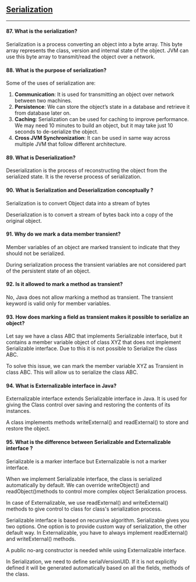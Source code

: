 ## [Serialization](./Serialization.md)

*****************************************


#### 87. What is the serialization?

Serialization is a process converting an object into a byte array.
This byte array represents the class, version and internal state of the
object. JVM can use this byte array to transmit/read the object over
a network.

#### 88. What is the purpose of serialization?

Some of the uses of serialization are:

1. **Communication**: It is used for transmitting an object over network between two machines.
2. **Persistence**:  We can store the object’s state in a database and retrieve it from database later on.
3. **Caching**: Serialization can be used for caching to improve performance. We may need 10 minutes to build an object, but it may take just 10 seconds to de-serialize the object. 
4. **Cross JVM Synchronization**: It can be used in same way across multiple JVM that follow different architecture.

#### 89. What is Deserialization?


Deserialization is the process of reconstructing the object from the
serialized state. It is the reverse process of serialization.

#### 90. What is Serialization and Deserialization conceptually ?

Serialization is to convert Object data into a stream of bytes

Deserialization is to convert a stream of bytes back into a copy of
the original object.

#### 91. Why do we mark a data member transient?


Member variables of an object are marked transient to indicate that
they should not be serialized.

During serialization process the transient variables are not
considered part of the persistent state of an object.

#### 92. Is it allowed to mark a method as transient?

No, Java does not allow marking a method as transient. The
transient keyword is valid only for member variables.

#### 93. How does marking a field as transient makes it possible to serialize an object?

Let say we have a class ABC that implements Serializable interface, but it contains a member variable object of class XYZ that does not implement Serializable interface. Due to this it is not possible to Serialize the class ABC.

To solve this issue, we can mark the member variable XYZ as Transient in class ABC. This will allow us to serialize the class ABC.

#### 94. What is Externalizable interface in Java?

Externalizable interface extends Serializable interface in Java. It is used for giving the Class control over saving and restoring the contents of its instances.

A class implements methods writeExternal() and readExternal() to store and restore the object.

#### 95. What is the difference between Serializable and Externalizable interface ?

Serializable is a marker interface but Externalizable is not a marker interface.

When we implement Serializable interface, the class is serialized automatically by default. We can override writeObject() and readObject()methods to control more complex object Serialization process.

In case of Externalizable, we use readExternal() and writeExternal() methods to give control to class for class's serialization process.

Serializable interface is based on recursive algorithm. Serializable gives you two options. One option is to provide custom way of serialization, the other default way. In Externalizable, you have to always implement readExternal() and writeExternal() methods.

A public no-arg constructor is needed while using Externalizable interface.

In Serialization, we need to define serialVersionUID. If it is not explicitly defined it will be generated automatically based on all the fields, methods of the class.